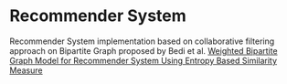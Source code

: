 # Recommender System
Recommender System implementation based on collaborative filtering approach on Bipartite Graph proposed by Bedi et al. [Weighted Bipartite Graph Model for Recommender System Using Entropy Based Similarity Measure](https://www.researchgate.net/publication/320549502_Weighted_Bipartite_Graph_Model_for_Recommender_System_Using_Entropy_Based_Similarity_Measure)
